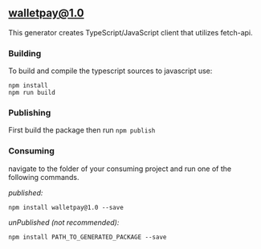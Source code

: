 ## walletpay@1.0

This generator creates TypeScript/JavaScript client that utilizes fetch-api. 

### Building

To build and compile the typescript sources to javascript use:
```
npm install
npm run build
```

### Publishing

First build the package then run ```npm publish```

### Consuming

navigate to the folder of your consuming project and run one of the following commands.

_published:_

```
npm install walletpay@1.0 --save
```

_unPublished (not recommended):_

```
npm install PATH_TO_GENERATED_PACKAGE --save
